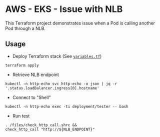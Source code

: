 AWS - EKS - Issue with NLB
===

This Terraform project demonstrates issue when a Pod is calling another Pod through a NLB.

## Usage

* Deploy Terraform stack (See [`variables.tf`](./variables.tf))

```shell
terraform apply
```

* Retrieve NLB endpoint

```shell
kubectl -n http-echo svc http-echo -o json | jq -r '.status.loadBalancer.ingress[0].hostname'
```

* Connect to "Shell"

```shell
kubectl -n http-echo exec -ti deployment/tester -- bash
```

* Run test

```shell
. /files/check_http_call.shrc &&
check_http_call "http://${NLB_ENDPOINT}"
```
